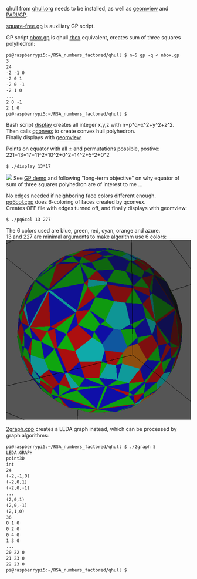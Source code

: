 qhull from [qhull.org](qhull.org) needs to be installed, as well as [geomview](http://www.qhull.org/html/index.htm#geomview) and [PARI/GP](https://pari.math.u-bordeaux.fr/).

[square-free.gp](square-free.gp) is auxiliary GP script.

GP script [nbox.gp](nbox.gp) is qhull [rbox](http://www.qhull.org/html/rbox.htm) equivalent, creates sum of three squares polyhedron:   
```
pi@raspberrypi5:~/RSA_numbers_factored/qhull $ n=5 gp -q < nbox.gp 
3
24
-2 -1 0
-2 0 1
-2 0 -1
-2 1 0
...
2 0 -1
2 1 0
pi@raspberrypi5:~/RSA_numbers_factored/qhull $ 
```


Bash script [display](display) creates all integer x,y,z with n=p\*q=x^2+y^2+z^2.   
Then calls [qconvex](http://www.qhull.org/html/qconvex.htm) to create convex hull polyhedron.   
Finally displays with [geomview](http://www.qhull.org/html/index.htm#geomview).

Points on equator with all ± and permutations possible, postive:      
221=13\*17=11^2+10^2+0^2=14^2+5^2+0^2
```
$ ./display 13*17
```
![](display_13\*17.png)
See [GP demo](https://stamm-wilbrandt.de/en/#GPdemo) and following "long-term objective" on why equator of sum of three squares polyhedron are of interest to me ...


No edges needed if neighboring face colors different enough.   
[pq6col.cpp](pq6col.cpp) does 6-coloring of faces created by qconvex.   
Creates OFF file with edges turned off, and finally displays with geomview:   
```
$ ./pq6col 13 277
```

The 6 colors used are blue, green, red, cyan, orange and azure.   
13 and 227 are minimal arguments to make algorithm use 6 colors:      
![](pq6col_13_277.6_colors_used.png)


[2graph.cpp](2graph.cpp) creates a LEDA graph instead, which can be processed by graph algorithms:
```
pi@raspberrypi5:~/RSA_numbers_factored/qhull $ ./2graph 5
LEDA.GRAPH
point3D
int
24
(-2,-1,0)
(-2,0,1)
(-2,0,-1)
...
(2,0,1)
(2,0,-1)
(2,1,0)
36
0 1 0
0 2 0
0 4 0
1 3 0
...
20 22 0
21 23 0
22 23 0
pi@raspberrypi5:~/RSA_numbers_factored/qhull $ 
```
